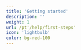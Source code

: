 ```yaml
---
title: 'Getting started'
description: ''
weight: 1
url: /pt'/help/first-steps'
icon: 'lightbulb'
color: bg-red-100
---
```

